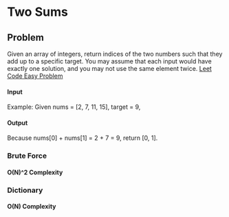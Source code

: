 # Two Sums

## Problem
Given an array of integers, return indices of the two numbers such 
that they add up to a specific target.
You may assume that each input would have exactly one solution, and 
you may not use the same element twice.
[Leet Code Easy Problem](https://leetcode.com/problems/two-sum/description/)

#### Input
Example:
Given nums = [2, 7, 11, 15], target = 9,

#### Output
Because nums[0] + nums[1] = 2 + 7 = 9,
return [0, 1].


### Brute Force 

#### O(N)^2 Complexity

### Dictionary

#### O(N) Complexity